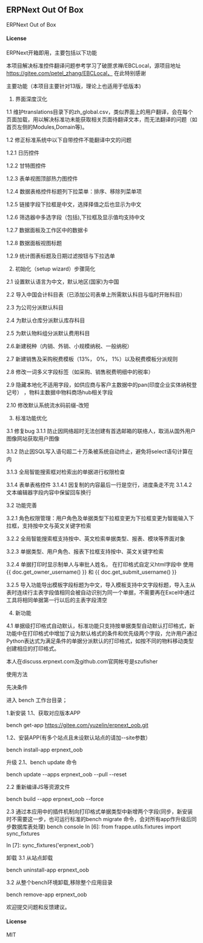 ## ERPNext Out Of Box

ERPNext Out of Box

#### License
ERPNext开箱即用，主要包括以下功能

本项目解决标准控件翻译问题参考学习了破匣求禅/EBCLocal，源项目地址 https://gitee.com/petel_zhang/EBCLocal，
在此特别感谢

主要功能（本项目主要针对13版，理论上也适用于低版本)

1. 界面深度汉化

1.1 维护translations目录下的zh_global.csv，类似界面上的用户翻译，会在每个页面加载，用以解决标准功未能获取相关页面待翻译文本，而无法翻译的问题（如首页左侧的Modules,Domain等)。

1.2 修正标准系统中以下自带控件不能翻译中文的问题

 1.2.1 日历控件

 1.2.2 甘特图控件

 1.2.3 表单视图顶部热力图控件

 1.2.4 数据表格控件标题列下拉菜单：排序、移除列菜单项

 1.2.5 链接字段下拉框是中文，选择择值之后也显示为中文

 1.2.6 筛选器中多选字段（包括),下拉框及显示值均支持中文

 1.2.7 数据面板及工作区中的数据卡

 1.2.8 数据面板视图标题

 1.2.9 统计图表标题及日期过滤按钮与下拉选单

2. 初始化（setup wizard）步骤简化

2.1 设置默认语言为中文，默认地区(国家)为中国

2.2 导入中国会计科目表（已添加公司表单上所需默认科目与临时开账科目）

2.3 为公司分派默认科目

2.4 为默认仓库分派默认库存科目

2.5 为默认物料组分派默认费用科目

2.6.新建税种（内销、外销、小规模纳税、一般纳税）

2.7 新建销售及采购税费模板（13%， 0%， 1%）以及税费模板分派规则

2.8 修改一词多义字段标签（如采购、销售税费明细中的税率）

2.9 隐藏本地化不适用字段，如供应商与客户主数据中的pan(印度企业实体纳税登记号） ，物料主数据中物料商场hub相关字段

2.10 修改默认系统流水码前缀-改短


3. 标准功能优化

3.1 修复bug 3.1.1 防止因网络超时无法创建有首选邮箱的联络人，取消从国外用户图像网站获取用户图像

 3.1.2 防止因SQL写入语句超二十万条被系统自动终止，避免将select语句计算在内

 3.1.3 全局智能搜索框对检索出的单据进行权限检查

 3.1.4 表单表格控件
    3.1.4.1 因复制的内容最后一行是空行，进度条走不完
    3.1.4.2 文本编辑器字段内容中保留回车换行
    
3.2 功能完善

 3.2.1 角色权限管理：用户角色及单据类型下拉框变更为下拉框变更为智能输入下拉框，支持按中文与英文关键字检索

 3.2.2 全局智能搜索框支持按中、英文检索单据类型、报表、模块等界面对象

 3.2.3 单据类型、用户角色、报表下拉框支持按中、英文关键字检索

 3.2.4 单据打印时显示制单人与审批人姓名， 在打印格式自定义html字段中 使用 {{ doc.get_owner_username() }} 和 {{ doc.get_submit_username() }}

 3.2.5 导入功能导出模板字段标题为中文，导入模板支持中文字段标题，导入主从表时连续行主表字段值相同会被自动识别为同一个单据，不需要再在Excel中通过
 工具将相同单据第一行以后的主表字段清空

4. 新功能

4.1 单据级打印格式自动默认，标准功能只支持按单据类型自动默认打印格式，新功能中在打印格式中增加了设为默认格式的条件和优先级两个字段，允许用户通过Python表达式为满足条件的单据分派默认的打印格式，如按不同的物料移动类型创建相应的打印格式。
 
本人在discuss.erpnext.com及github.com官网帐号是szufisher

使用方法

先决条件

进入 bench 工作台目录；

1.新安装
1.1、获取对应版本APP

bench get-app https://gitee.com/yuzelin/erpnext_oob.git

1.2、安装APP(有多个站点且未设默认站点的请加--site参数）

bench install-app erpnext_oob

升级
2.1、bench update 命令

bench update --apps erpnext_oob --pull --reset

2.2 重新编译JS等资源文件

bench build --app erpnext_oob --force

2.3 通过本应用中的插件机制向打印格式单据类型中新增两个字段(同步，新安装时不需要这一步，也可运行标准的bench migrate 命令，会对所有app作升级后同步数据库表处理)
bench console
In [6]: from frappe.utils.fixtures import sync_fixtures

In [7]: sync_fixtures('erpnext_oob')

卸载
3.1 从站点卸载 

bench uninstall-app erpnext_oob

3.2 从整个bench环境卸载,移除整个应用目录

bench remove-app erpnext_oob

欢迎提交问题和反馈建议。


#### License

MIT
